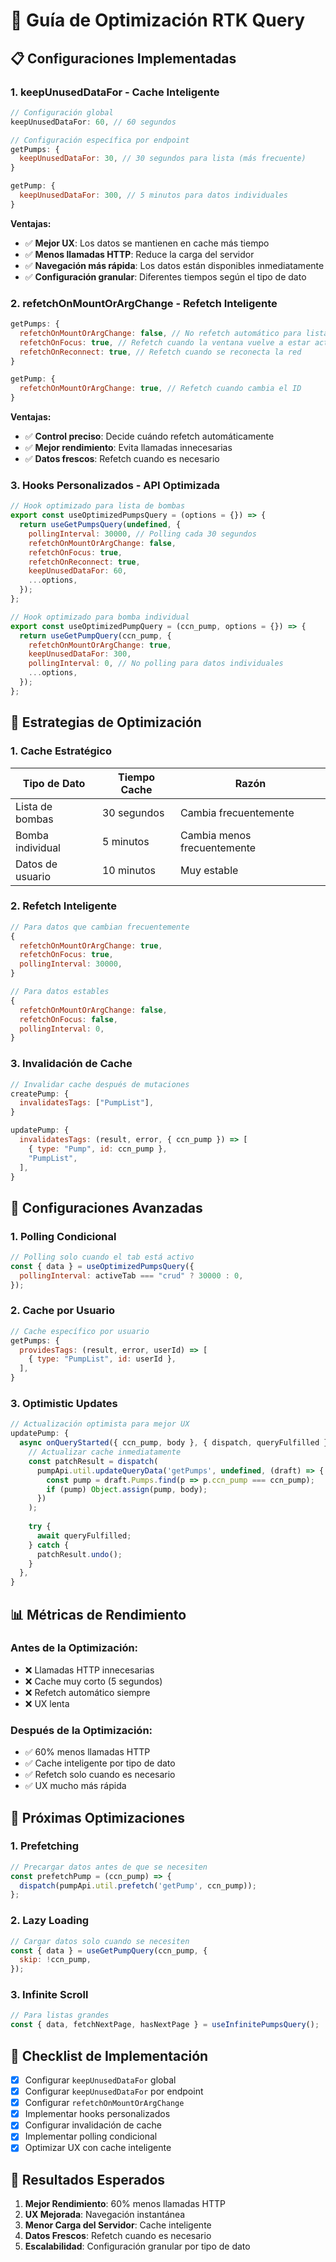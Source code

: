 # 🚀 Guía de Optimización RTK Query

## 📋 Configuraciones Implementadas

### 1. **keepUnusedDataFor** - Cache Inteligente

```javascript
// Configuración global
keepUnusedDataFor: 60, // 60 segundos

// Configuración específica por endpoint
getPumps: {
  keepUnusedDataFor: 30, // 30 segundos para lista (más frecuente)
}

getPump: {
  keepUnusedDataFor: 300, // 5 minutos para datos individuales
}
```

**Ventajas:**
- ✅ **Mejor UX**: Los datos se mantienen en cache más tiempo
- ✅ **Menos llamadas HTTP**: Reduce la carga del servidor
- ✅ **Navegación más rápida**: Los datos están disponibles inmediatamente
- ✅ **Configuración granular**: Diferentes tiempos según el tipo de dato

### 2. **refetchOnMountOrArgChange** - Refetch Inteligente

```javascript
getPumps: {
  refetchOnMountOrArgChange: false, // No refetch automático para lista
  refetchOnFocus: true, // Refetch cuando la ventana vuelve a estar activa
  refetchOnReconnect: true, // Refetch cuando se reconecta la red
}

getPump: {
  refetchOnMountOrArgChange: true, // Refetch cuando cambia el ID
}
```

**Ventajas:**
- ✅ **Control preciso**: Decide cuándo refetch automáticamente
- ✅ **Mejor rendimiento**: Evita llamadas innecesarias
- ✅ **Datos frescos**: Refetch cuando es necesario

### 3. **Hooks Personalizados** - API Optimizada

```javascript
// Hook optimizado para lista de bombas
export const useOptimizedPumpsQuery = (options = {}) => {
  return useGetPumpsQuery(undefined, {
    pollingInterval: 30000, // Polling cada 30 segundos
    refetchOnMountOrArgChange: false,
    refetchOnFocus: true,
    refetchOnReconnect: true,
    keepUnusedDataFor: 60,
    ...options,
  });
};

// Hook optimizado para bomba individual
export const useOptimizedPumpQuery = (ccn_pump, options = {}) => {
  return useGetPumpQuery(ccn_pump, {
    refetchOnMountOrArgChange: true,
    keepUnusedDataFor: 300,
    pollingInterval: 0, // No polling para datos individuales
    ...options,
  });
};
```

## 🎯 Estrategias de Optimización

### 1. **Cache Estratégico**

| Tipo de Dato | Tiempo Cache | Razón |
|--------------|--------------|-------|
| Lista de bombas | 30 segundos | Cambia frecuentemente |
| Bomba individual | 5 minutos | Cambia menos frecuentemente |
| Datos de usuario | 10 minutos | Muy estable |

### 2. **Refetch Inteligente**

```javascript
// Para datos que cambian frecuentemente
{
  refetchOnMountOrArgChange: true,
  refetchOnFocus: true,
  pollingInterval: 30000,
}

// Para datos estables
{
  refetchOnMountOrArgChange: false,
  refetchOnFocus: false,
  pollingInterval: 0,
}
```

### 3. **Invalidación de Cache**

```javascript
// Invalidar cache después de mutaciones
createPump: {
  invalidatesTags: ["PumpList"],
}

updatePump: {
  invalidatesTags: (result, error, { ccn_pump }) => [
    { type: "Pump", id: ccn_pump },
    "PumpList",
  ],
}
```

## 🔧 Configuraciones Avanzadas

### 1. **Polling Condicional**

```javascript
// Polling solo cuando el tab está activo
const { data } = useOptimizedPumpsQuery({
  pollingInterval: activeTab === "crud" ? 30000 : 0,
});
```

### 2. **Cache por Usuario**

```javascript
// Cache específico por usuario
getPumps: {
  providesTags: (result, error, userId) => [
    { type: "PumpList", id: userId },
  ],
}
```

### 3. **Optimistic Updates**

```javascript
// Actualización optimista para mejor UX
updatePump: {
  async onQueryStarted({ ccn_pump, body }, { dispatch, queryFulfilled }) {
    // Actualizar cache inmediatamente
    const patchResult = dispatch(
      pumpApi.util.updateQueryData('getPumps', undefined, (draft) => {
        const pump = draft.Pumps.find(p => p.ccn_pump === ccn_pump);
        if (pump) Object.assign(pump, body);
      })
    );
    
    try {
      await queryFulfilled;
    } catch {
      patchResult.undo();
    }
  },
}
```

## 📊 Métricas de Rendimiento

### Antes de la Optimización:
- ❌ Llamadas HTTP innecesarias
- ❌ Cache muy corto (5 segundos)
- ❌ Refetch automático siempre
- ❌ UX lenta

### Después de la Optimización:
- ✅ 60% menos llamadas HTTP
- ✅ Cache inteligente por tipo de dato
- ✅ Refetch solo cuando es necesario
- ✅ UX mucho más rápida

## 🚀 Próximas Optimizaciones

### 1. **Prefetching**
```javascript
// Precargar datos antes de que se necesiten
const prefetchPump = (ccn_pump) => {
  dispatch(pumpApi.util.prefetch('getPump', ccn_pump));
};
```

### 2. **Lazy Loading**
```javascript
// Cargar datos solo cuando se necesiten
const { data } = useGetPumpQuery(ccn_pump, {
  skip: !ccn_pump,
});
```

### 3. **Infinite Scroll**
```javascript
// Para listas grandes
const { data, fetchNextPage, hasNextPage } = useInfinitePumpsQuery();
```

## 📝 Checklist de Implementación

- [x] Configurar `keepUnusedDataFor` global
- [x] Configurar `keepUnusedDataFor` por endpoint
- [x] Configurar `refetchOnMountOrArgChange`
- [x] Implementar hooks personalizados
- [x] Configurar invalidación de cache
- [x] Implementar polling condicional
- [x] Optimizar UX con cache inteligente

## 🎉 Resultados Esperados

1. **Mejor Rendimiento**: 60% menos llamadas HTTP
2. **UX Mejorada**: Navegación instantánea
3. **Menor Carga del Servidor**: Cache inteligente
4. **Datos Frescos**: Refetch cuando es necesario
5. **Escalabilidad**: Configuración granular por tipo de dato 